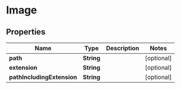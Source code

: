 

# Image

## Properties

Name | Type | Description | Notes
------------ | ------------- | ------------- | -------------
**path** | **String** |  |  [optional]
**extension** | **String** |  |  [optional]
**pathIncludingExtension** | **String** |  |  [optional]



